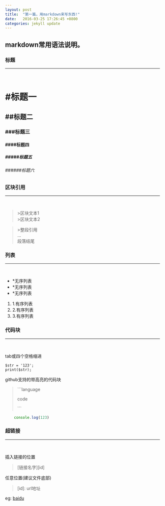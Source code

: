 ```yaml
---
layout: post
title:  "第一篇，用markdown来写东西!"
date:   2016-03-25 17:26:45 +0800
categories: jekyll update
---
```


## markdown常用语法说明。

### 标题
***
<br>

# #标题一

## ##标题二

### ###标题三

#### ####标题四

##### #####标题五

###### ######标题六

### 区块引用
***
<br>

>\>区块文本1  
>\>区块文本2  

>\>整段引用  
...  
段落结尾

### 列表
***
<br>

* *无序列表
* *无序列表
* *无序列表

1. 1.有序列表
2. 2.有序列表
3. 3.有序列表

### 代码块
***
<br>

tab或四个空格缩进

    $str = '123';
    print($str);  

github支持的带高亮的代码块

>\`\`\`language
>
>code
>
>\`\`\`

```js
    console.log(123)
```

### 超链接
***
<br>

插入链接的位置

>\[链接名字\]\[id\]

任意位置(建议文件底部)

>\[id\]: url地址

eg: [baidu][1]

[1]: https://www.baidu.com

